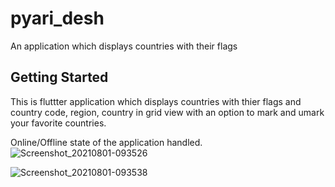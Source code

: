 # pyari_desh

An application which displays countries with their flags

## Getting Started

This is fluttter application which displays countries with thier flags and country code, region, country
in grid view with an option to mark and umark your favorite countries.

Online/Offline state of the application handled.
![Screenshot_20210801-093526](https://user-images.githubusercontent.com/36765190/127768574-989ad0f7-bd53-42b0-9794-8df14fc8fcac.jpg)

![Screenshot_20210801-093538](https://user-images.githubusercontent.com/36765190/127768667-bcbe2bd4-b879-4a3a-aac5-57702ee3d7f3.jpg)
